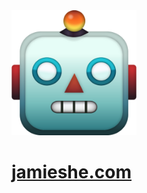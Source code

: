 <img src="./static/favicon.png" width="200" height="200" alt="Robot Nanny">

# [jamieshe.com](https://jamieshe.com)

